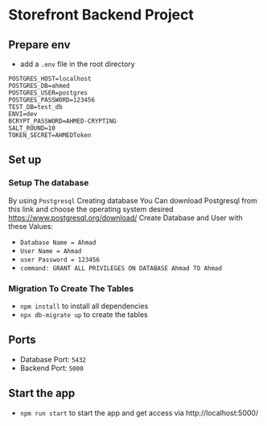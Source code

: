 # Storefront Backend Project

## Prepare env
- add a `.env` file in the root directory 
```
POSTGRES_HOST=localhost
POSTGRES_DB=ahmed
POSTGRES_USER=postgres
POSTGRES_PASSWORD=123456
TEST_DB=test_db
ENVI=dev
BCRYPT_PASSWORD=AHMED-CRYPTING
SALT_ROUND=10
TOKEN_SECRET=AHMEDToken
```

## Set up

### Setup The database
By using `Postgresql` Creating database
You Can download Postgresql from this link and choose the operating system desired https://www.postgresql.org/download/
Create Database and User with these Values:
- `Database Name = Ahmad`
- `User Name = Ahmad`
- `user Password = 123456`
- `command: GRANT ALL PRIVILEGES ON DATABASE Ahmad TO Ahmad`
### Migration To Create The Tables
- `npm install` to install all dependencies
- `npx db-migrate up` to create the tables

## Ports
- Database Port:
`5432`
- Backend Port:
`5000`

## Start the app
- `npm run start` to start the app and get access via http://localhost:5000/



